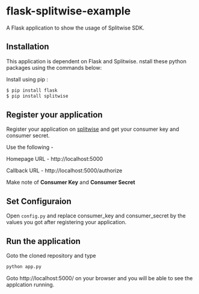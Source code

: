 # flask-splitwise-example
A Flask application to show the usage of Splitwise SDK.

## Installation
This application is dependent on Flask and Splitwise. nstall these python packages using the commands  below:

Install using pip :

```sh
$ pip install flask
$ pip install splitwise
```

## Register your application

Register your application on [splitwise](https://secure.splitwise.com/oauth_clients) and get your consumer key and consumer secret.

Use the following -

Homepage URL - http://localhost:5000 

Callback URL - http://localhost:5000/authorize

Make note of **Consumer Key** and **Consumer Secret**

## Set Configuraion

Open ```config.py``` and replace consumer_key and consumer_secret by the values you got after registering your application.

## Run the application

Goto the cloned repository and type 

```python
python app.py
```

Goto http://localhost:5000/ on your browser and you will be able to see the applcation running. 
